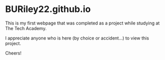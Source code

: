 # BURiley22.github.io
This is my first webpage that was completed as a project while studying at The Tech Academy.

I appreciate anyone who is here (by choice or accident...) to view this project.

Cheers!
